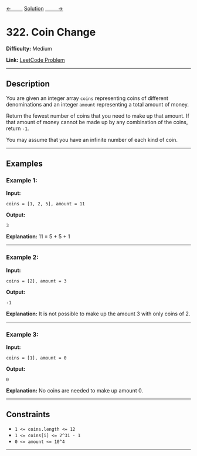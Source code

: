 [<-&nbsp;&nbsp;&nbsp;&nbsp;&nbsp;&nbsp;&nbsp;&nbsp;](../746.%20Min%20Cost%20Climbing%20Stairs/statement.md)
[Solution](../322.%20Coin%20Change/solution.js)
[&nbsp;&nbsp;&nbsp;&nbsp;&nbsp;&nbsp;&nbsp;&nbsp; ->](../230.%20Kth%20Smallest%20Element%20in%20a%20BST/statement.md)

# 322. Coin Change

**Difficulty:** Medium

**Link:** [LeetCode Problem](https://leetcode.com/problems/coin-change/)

---

## Description

You are given an integer array `coins` representing coins of different denominations and an integer `amount` representing a total amount of money.

Return the fewest number of coins that you need to make up that amount. If that amount of money cannot be made up by any combination of the coins, return `-1`.

You may assume that you have an infinite number of each kind of coin.

---

## Examples

### Example 1:

**Input:**

```plaintext
coins = [1, 2, 5], amount = 11
```

**Output:**

```plaintext
3
```

**Explanation:**
11 = 5 + 5 + 1

---

### Example 2:

**Input:**

```plaintext
coins = [2], amount = 3
```

**Output:**

```plaintext
-1
```

**Explanation:**
It is not possible to make up the amount 3 with only coins of 2.

---

### Example 3:

**Input:**

```plaintext
coins = [1], amount = 0
```

**Output:**

```plaintext
0
```

**Explanation:**
No coins are needed to make up amount 0.

---

## Constraints

- `1 <= coins.length <= 12`
- `1 <= coins[i] <= 2^31 - 1`
- `0 <= amount <= 10^4`

---

